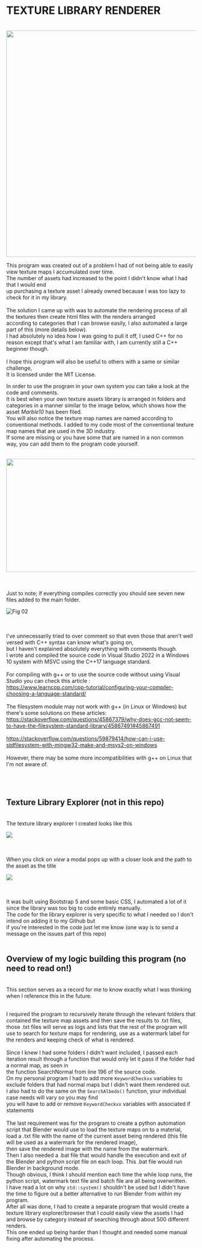 # **TEXTURE LIBRARY RENDERER**

<br>
<img src="./README_imgs/rends.JPG" width="944" height="600"><br>

This program was created out of a problem I had of not being able to easily view texture maps I accumulated over time.<br>
The number of assets had increased to the point I didn't know what I had that I would end<br>
up purchasing a texture asset I already owned because I was too lazy to check for it in my library.<br><br>
The solution I came up with was to automate the rendering process of all the textures then create html files with the renders arranged<br>
according to categories that I can browse easily, I also automated a large part of this (more details below).<br>
I had absolutely no idea how I was going to pull it off, I used C++ for no reason except that's what I am familiar with, I am currently still a C++ beginner though.<br><br>
I hope this program will also be useful to others with a same or similar challenge,<br>
It is licensed under the MIT License.<br>

In order to use the program in your own system you can take a look at the code and comments.<br>
It is best when your own texture assets library is arranged in folders and categories in a manner similar to the image below, which shows how the asset *Marble10* has been filed.<br>
You will also notice the texture map names are named according to conventional methods. I added to my code most of the conventional texture map names that are used in the 3D industry.<br>
If some are missing or you have some that are named in a non common way, you can add them to the program code yourself.<br><br>

<img src="./README_imgs/fig01.jpg" width="1475" height="300"><br><br><br>

Just to note; if everything compiles correctly you should see seven new files added to the main folder.<br>

![Fig 02](./README_imgs/fig02.jpg)<br><br><br>

I've unnecessarily tried to over comment so that even those that aren't well versed with C++ syntax can know what's going on,<br>
but I haven't explained absolutely everything with comments though.<br>
I wrote and compiled the source code in Visual Studio 2022 in a Windows 10 system with MSVC using the C++17 language standard.<br><br>
For compiling with g++ or to use the source code without using Visual Studio you can check this article :<br>
https://www.learncpp.com/cpp-tutorial/configuring-your-compiler-choosing-a-language-standard/ <br>
<br>
The filesystem module may not work with g++ (in Linux or Windows) but there's some solutions on these articles:<br> 
https://stackoverflow.com/questions/45867379/why-does-gcc-not-seem-to-have-the-filesystem-standard-library/45867491#45867491 <br>
<br>
https://stackoverflow.com/questions/59879414/how-can-i-use-stdfilesystem-with-mingw32-make-and-msys2-on-windows <br><br>
However, there may be some more incompatibilities with g++ on Linux that I'm not aware of.<br>
<br><br><br>

## **Texture Library Explorer (not in this repo)**
<br>
The texture library explorer I created looks like this<br>

<img src="./README_imgs/fig_wood.jpg"><br><br><br>

When you click on *view* a modal pops up with a closer look and the path to the asset as the title<br>

<img src="./README_imgs/fig_modal.jpg"><br><br><br>

It was built using Bootstrap 5 and some basic CSS, I automated a lot of it since the library was too big to code entirely manually.<br>
The code for the library explorer is very specific to what I needed so I don't intend on adding it to my Github but<br>
if you're interested in the code just let me know (one way is to send a message on the issues part of this repo)<br><br>

## **Overview of my logic building this program (no need to read on!)**

<br>
This section serves as a record for me to know exactly what I was thinking when I reference this in the future.<br><br>

I required the program to recursively iterate through the relevant folders that contained the texture map assets and then save the results to .txt files, <br>
those .txt files will serve as logs and lists that the rest of the program will use to search for texture maps for rendering, use as a watermark label for the renders and keeping check of what is rendered.<br><br>
Since I knew I had some folders I didn't want included, I passed each iteration result through a function that would only let it pass if the folder had a normal map, as seen in <br>
the function SearchNormal from line 196 of the source code.<br>
On my personal program I had to add more `KeywordCheckxx` variables to exclude folders that had normal maps but I didn't want them rendered out.<br>
I also had to do the same on the `SearchAlbedo()` function, your individual case needs will vary so you may find<br>
you will have to add or remove `KeywordCheckxx` variables with associated if statements<br><br>
The last requirement was for the program to create a python automation script that Blender would use to load the texture maps on to a material,<br>
load a .txt file with the name of the current asset being rendered (this file will be used as  a watermark for the rendered image), <br>
then save the rendered image with the name from the watermark.<br>
Then I also needed a .bat file that would handle the execution and exit of the Blender and python script file on each loop. This .bat file would run Blender in background mode.<br>
Though obvious, I think I should mention each time the while loop runs, the python script, watermark text file and batch file are all being overwritten.<br>
I have read a lot on why `std::system()` shouldn't be used but I didn't have the time to figure out a better alternative to run Blender from within my program.<br>
After all was done, I had to create a separate program that would create a texture library explorer/browser that I could easily view the assets I had <br>
and browse by category instead of searching through about 500 different renders.<br>
This one ended up being harder than I thought and needed some manual fixing after automating the process.<br>

  


